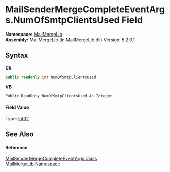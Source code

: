 # MailSenderMergeCompleteEventArgs.NumOfSmtpClientsUsed Field
 

**Namespace:**&nbsp;<a href="31c6ebbe-d683-7561-7308-5a5ee1f76bf5">MailMergeLib</a><br />**Assembly:**&nbsp;MailMergeLib (in MailMergeLib.dll) Version: 5.2.0.1

## Syntax

**C#**<br />
``` C#
public readonly int NumOfSmtpClientsUsed
```

**VB**<br />
``` VB
Public ReadOnly NumOfSmtpClientsUsed As Integer
```


#### Field Value
Type: <a href="http://msdn2.microsoft.com/en-us/library/td2s409d" target="_blank">Int32</a>

## See Also


#### Reference
<a href="0a8d161d-b3a3-2c48-f9bd-c7dc53d88ca1">MailSenderMergeCompleteEventArgs Class</a><br /><a href="31c6ebbe-d683-7561-7308-5a5ee1f76bf5">MailMergeLib Namespace</a><br />